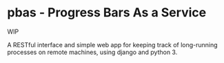 # pbas - Progress Bars As a Service

WIP

A RESTful interface and simple web app for keeping track of long-running
processes on remote machines, using django and python 3.
